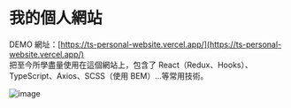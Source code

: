 # 我的個人網站
DEMO 網址：[https://ts-personal-website.vercel.app/](https://ts-personal-website.vercel.app/)  
把至今所學盡量使用在這個網站上，包含了 React（Redux、Hooks）、TypeScript、Axios、SCSS（使用 BEM）...等常用技術。

![image](https://user-images.githubusercontent.com/69808055/180369901-cd87c287-fe54-4b02-aa44-422f309f4f10.png)

